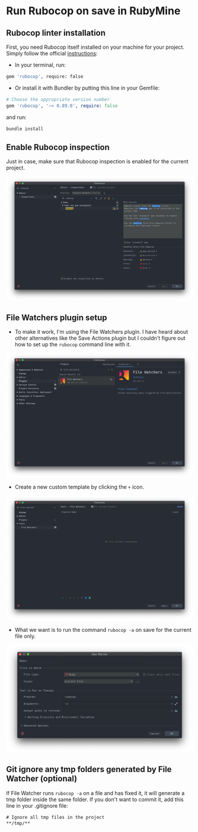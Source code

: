 # Run Rubocop on save in RubyMine

## Rubocop linter installation

First, you need Rubocop itself installed on your machine for your project. Simply follow the official [instructions](https://github.com/rubocop-hq/rubocop/blob/master/README.md):

- In your terminal, run:

```bash
gem 'rubocop', require: false
```

- Or install it with Bundler by putting this line in your Gemfile:

```rb
# Choose the appropriate version number
gem 'rubocop', '~> 0.89.0', require: false
```
and run:
```bash
bundle install
```

## Enable Rubocop inspection

Just in case, make sure that Rubocop inspection is enabled for the current project.

![enable rubocop inspection](screenshots/rubocop-inspection.png)

## File Watchers plugin setup

- To make it work, I'm using the File Watchers plugin. I have heard about other alternatives like the Save Actions plugin but I couldn't figure out how to set up the `rubocop` command line with it.

![file watchers plugin](screenshots/file-watchers-plugin.png)

- Create a new custom template by clicking the `+` icon.

![new template](screenshots/new-file-watcher.png)

- What we want is to run the command `rubocop -a` on save for the current file only.

![ruby watcher](screenshots/ruby-watcher.png)

## Git ignore any tmp folders generated by File Watcher (optional)

If File Watcher runs `rubocop -a` on a file and has fixed it, it will generate a tmp folder inside the same folder. If you don't want to commit it, add this line in your .gitignore file:

```
# Ignore all tmp files in the project
**/tmp/**
```
